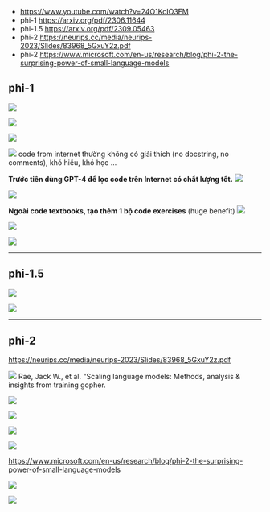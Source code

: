 - https://www.youtube.com/watch?v=24O1KcIO3FM
- phi-1 https://arxiv.org/pdf/2306.11644
- phi-1.5 https://arxiv.org/pdf/2309.05463
- phi-2 https://neurips.cc/media/neurips-2023/Slides/83968_5GxuY2z.pdf
- phi-2 https://www.microsoft.com/en-us/research/blog/phi-2-the-surprising-power-of-small-language-models

## phi-1
![](img/textbooks-00.jpg)

![](img/textbooks-01.jpg)

![](img/textbooks-02.jpg)

![](img/textbooks-03.jpg)
code from internet thường không có giải thích (no docstring, no comments), khó hiểu, khó học ...

**Trước tiên dùng GPT-4 để lọc code trên Internet có chất lượng tốt.**
![](img/textbooks-04.jpg)

![](img/textbooks-05.jpg)

**Ngoài code textbooks, tạo thêm 1 bộ code exercises** (huge benefit)
![](img/textbooks-06.jpg)

![](img/textbooks-07.jpg)

![](img/textbooks-08.jpg)

- - -

## phi-1.5
![](img/textbooks-09.jpg)

![](img/textbooks-10.jpg)

- - -

## phi-2
https://neurips.cc/media/neurips-2023/Slides/83968_5GxuY2z.pdf

![](img/textbooks-11.jpg)
Rae, Jack W., et al. "Scaling language models: Methods, analysis & insights from training gopher.

![](img/textbooks-12.jpg)

![](img/textbooks-13.jpg)

![](img/textbooks-14.jpg)

![](img/textbooks-15.jpg)


https://www.microsoft.com/en-us/research/blog/phi-2-the-surprising-power-of-small-language-models

![](img/textbooks-16.jpg)

![](img/textbooks-17.jpg)
